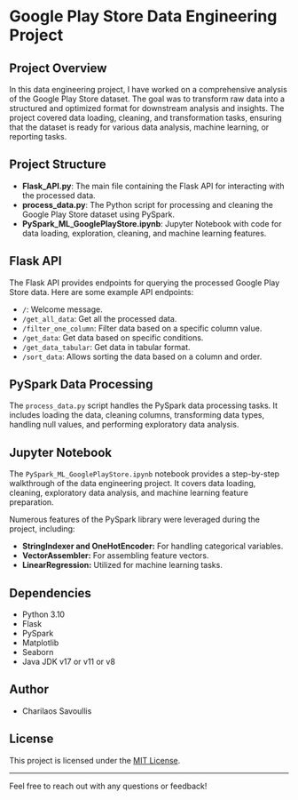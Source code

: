 # Google Play Store Data Engineering Project

## Project Overview

In this data engineering project, I have worked on a comprehensive analysis of the Google Play Store dataset. The goal was to transform raw data into a structured and optimized format for downstream analysis and insights. The project covered data loading, cleaning, and transformation tasks, ensuring that the dataset is ready for various data analysis, machine learning, or reporting tasks.

## Project Structure

- **Flask_API.py**: The main file containing the Flask API for interacting with the processed data.
- **process_data.py**: The Python script for processing and cleaning the Google Play Store dataset using PySpark.
- **PySpark_ML_GooglePlayStore.ipynb**: Jupyter Notebook with code for data loading, exploration, cleaning, and machine learning features.

## Flask API

The Flask API provides endpoints for querying the processed Google Play Store data. Here are some example API endpoints:

- `/`: Welcome message.
- `/get_all_data`: Get all the processed data.
- `/filter_one_column`: Filter data based on a specific column value.
- `/get_data`: Get data based on specific conditions.
- `/get_data_tabular`: Get data in tabular format.
- `/sort_data`: Allows sorting the data based on a column and order.

## PySpark Data Processing

The `process_data.py` script handles the PySpark data processing tasks. It includes loading the data, cleaning columns, transforming data types, handling null values, and performing exploratory data analysis.

## Jupyter Notebook

The `PySpark_ML_GooglePlayStore.ipynb` notebook provides a step-by-step walkthrough of the data engineering project. It covers data loading, cleaning, exploratory data analysis, and machine learning feature preparation.

Numerous features of the PySpark library were leveraged during the project, including:

- **StringIndexer and OneHotEncoder:** For handling categorical variables.
- **VectorAssembler:** For assembling feature vectors.
- **LinearRegression:** Utilized for machine learning tasks.

## Dependencies

- Python 3.10
- Flask
- PySpark
- Matplotlib
- Seaborn
- Java JDK v17 or v11 or v8

## Author

- Charilaos Savoullis

## License

This project is licensed under the [MIT License](LICENSE).

---

Feel free to reach out with any questions or feedback!
